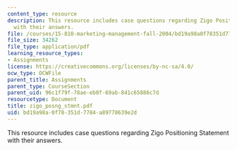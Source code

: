 ```yaml
---
content_type: resource
description: This resource includes case questions regarding Zigo Positioning Statement
  with their answers.
file: /courses/15-810-marketing-management-fall-2004/bd19a98a0f78351d7784a89778639e2d_zigo_posng_stmnt.pdf
file_size: 34262
file_type: application/pdf
learning_resource_types:
- Assignments
license: https://creativecommons.org/licenses/by-nc-sa/4.0/
ocw_type: OCWFile
parent_title: Assignments
parent_type: CourseSection
parent_uid: 96c1f79f-78ae-eb0f-69ab-841c65886c7d
resourcetype: Document
title: zigo_posng_stmnt.pdf
uid: bd19a98a-0f78-351d-7784-a89778639e2d
---
```

This resource includes case questions regarding Zigo Positioning Statement with their answers.
